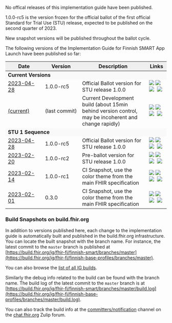 No offical releases of this implementation guide have been published.

1.0.0-rc5 is the version frozen for the official ballot of the first official Standard for Trial
Use (STU) release, expected to be published on the second quarter of 2023.

New snapshot versions will be published throughout the ballot cycle.

<div id="history-data">
  <p>The following versions of the Implementation Guide for Finnish SMART App Launch have been
    published so far:</p>
  <table class="history-grid">
    <thead>
      <tr style="background-color: #efefef">
        <th width="100px">Date</th>
        <th width="100px">Version</th>
        <th>Description</th>
        <th>Links</th>
      </tr>
    </thead>
    <tbody>
      <tr style="background-color: #f9f9f9">
        <td colspan="4"><b>Current Versions</b></td>
      </tr>
      <tr>
        <td><a href="https://hl7.fi/fhir/finnish-smart/1.0-rc2/">2023-04-28</a></td>
        <td>1.0.0-rc5</td><td>Official Ballot version for STU release 1.0.0</td>
        <td><a title="Home Page" href="https://hl7.fi/fhir/finnish-smart/1.0-rc5/"><img src="https://hl7.org/fhir/assets/images/page.png"></a>&nbsp;<a title="Download" href="https://hl7.fi/fhir/finnish-smart/1.0-rc5/full-ig.zip"><img src="https://hl7.org/fhir/assets/images/download.gif"></a>&nbsp;<a title="QA Page" href="https://hl7.fi/fhir/finnish-smart/1.0-rc5/qa.html"><img src="https://hl7.org/fhir/assets/images/qa.png"></a>&nbsp; <a title="NPM Package hl7.fhir.fi.smart v1.0.0-rc5" href="https://hl7.fi/fhir/finnish-smart/1.0-rc5/package.tgz"><img src="https://hl7.org/fhir/assets/images/npm.png"></a></td>
      </tr>
      <tr>
        <td><a href="https://fhir.fi/finnish-smart/">(current)</a></td>
        <td>(last commit)</td><td>Current Development build (about 15min behind version control, may be incoherent and change rapidly)</td><td><a title="Home Page" href="https://fhir.fi/finnish-smart/"><img src="https://hl7.org/fhir/assets/images/page.png"></a>&nbsp;<a title="Download" href="https://fhir.fi/finnish-smart/full-ig.zip"><img src="https://hl7.org/fhir/assets/images/download.gif"></a>&nbsp;<a title="QA Page" href="https://fhir.fi/finnish-smart/qa.html"><img src="https://hl7.org/fhir/assets/images/qa.png"></a>&nbsp; <a title="NPM Package" href="https://fhir.fi/finnish-smart/package.tgz"><img src="https://hl7.org/fhir/assets/images/npm.png"></a></td>
      </tr>
      <tr style="background-color: #f9f9f9">
        <td colspan="4"><b>STU 1 Sequence</b></td>
      </tr>
      <tr>
        <td><a href="https://hl7.fi/fhir/finnish-smart/1.0-rc2/">2023-04-28</a></td>
        <td>1.0.0-rc5</td><td>Official Ballot version for STU release 1.0.0</td>
        <td><a title="Home Page" href="https://hl7.fi/fhir/finnish-smart/1.0-rc5/"><img src="https://hl7.org/fhir/assets/images/page.png"></a>&nbsp;<a title="Download" href="https://hl7.fi/fhir/finnish-smart/1.0-rc5/full-ig.zip"><img src="https://hl7.org/fhir/assets/images/download.gif"></a>&nbsp;<a title="QA Page" href="https://hl7.fi/fhir/finnish-smart/1.0-rc5/qa.html"><img src="https://hl7.org/fhir/assets/images/qa.png"></a>&nbsp; <a title="NPM Package hl7.fhir.fi.smart v1.0.0-rc5" href="https://hl7.fi/fhir/finnish-smart/1.0-rc5/package.tgz"><img src="https://hl7.org/fhir/assets/images/npm.png"></a></td>
      </tr>
      <tr>
        <td><a href="https://hl7.fi/fhir/finnish-smart/1.0-rc2/">2023-02-20</a></td>
        <td>1.0.0-rc2</td><td>Pre-ballot version for STU release 1.0.0</td>
        <td><a title="Home Page" href="https://hl7.fi/fhir/finnish-smart/1.0-rc2/"><img src="https://hl7.org/fhir/assets/images/page.png"></a>&nbsp;<a title="Download" href="https://hl7.fi/fhir/finnish-smart/1.0-rc2/full-ig.zip"><img src="https://hl7.org/fhir/assets/images/download.gif"></a>&nbsp;<a title="QA Page" href="https://hl7.fi/fhir/finnish-smart/1.0-rc2/qa.html"><img src="https://hl7.org/fhir/assets/images/qa.png"></a>&nbsp; <a title="NPM Package hl7.fhir.fi.smart v1.0.0-rc2" href="https://hl7.fi/fhir/finnish-smart/1.0-rc2/package.tgz"><img src="https://hl7.org/fhir/assets/images/npm.png"></a></td>
      </tr>
      <tr>
        <td><a href="https://hl7.fi/fhir/finnish-smart/1.0-rc1/">2023-02-14</a></td>
        <td>1.0.0-rc1</td><td>CI Snapshot, use the color theme from the main FHIR specification</td>
        <td><a title="Home Page" href="https://hl7.fi/fhir/finnish-smart/1.0-rc1/"><img src="https://hl7.org/fhir/assets/images/page.png"></a>&nbsp;<a title="Download" href="https://hl7.fi/fhir/finnish-smart/1.0-rc1/full-ig.zip"><img src="https://hl7.org/fhir/assets/images/download.gif"></a>&nbsp;<a title="QA Page" href="https://hl7.fi/fhir/finnish-smart/1.0-rc1/qa.html"><img src="https://hl7.org/fhir/assets/images/qa.png"></a>&nbsp; <a title="NPM Package hl7.fhir.fi.smart v1.0.0-rc1" href="https://hl7.fi/fhir/finnish-smart/1.0-rc1/package.tgz"><img src="https://hl7.org/fhir/assets/images/npm.png"></a></td>
      </tr>
      <tr>
        <td><a href="https://hl7.fi/fhir/finnish-smart/0.3/">2023-02-01</a></td>
        <td>0.3.0</td><td>CI Snapshot, use the color theme from the main FHIR specification</td>
        <td><a title="Home Page" href="https://hl7.fi/fhir/finnish-smart/0.3/"><img src="https://hl7.org/fhir/assets/images/page.png"></a>&nbsp;<a title="Download" href="https://hl7.fi/fhir/finnish-smart/0.3/full-ig.zip"><img src="https://hl7.org/fhir/assets/images/download.gif"></a>&nbsp;<a title="QA Page" href="https://hl7.fi/fhir/finnish-smart/0.3/qa.html"><img src="https://hl7.org/fhir/assets/images/qa.png"></a>&nbsp; <a title="NPM Package hl7.fhir.fi.smart v0.3.0" href="https://hl7.fi/fhir/finnish-smart/0.3/package.tgz"><img src="https://hl7.org/fhir/assets/images/npm.png"></a></td>
      </tr>
    </tbody>
  </table>
</div>

### Build Snapshots on build.fhir.org
In addition to versions published here, each change to the implementation guide is automatically
built and published in the build.fhir.org infrastructure. You can locate the built snapshot with
the branch name. For instance, the latest commit to the `master` branch is published at
[https://build.fhir.org/ig/fhir-fi/finnish-smart/branches/master](https://build.fhir.org/ig/fhir-fi/finnish-base-profiles/branches/master).

You can also browse the [list of all IG builds](https://fhir.github.io/auto-ig-builder/builds.html).

Similarly the debug info related to the build can be found with the branch name. The build log of
the latest commit to the `master` branch is at
[https://build.fhir.org/ig/fhir-fi/finnish-smart/branches/master/build.log](https://build.fhir.org/ig/fhir-fi/finnish-base-profiles/branches/master/build.log).

You can also track the build info at the
[committers/notification](https://chat.fhir.org/#narrow/stream/179297-committers.2Fnotification/topic/ig-build/)
channel on the [chat.fhir.org](https://chat.fhir.org) Zulip forum.
